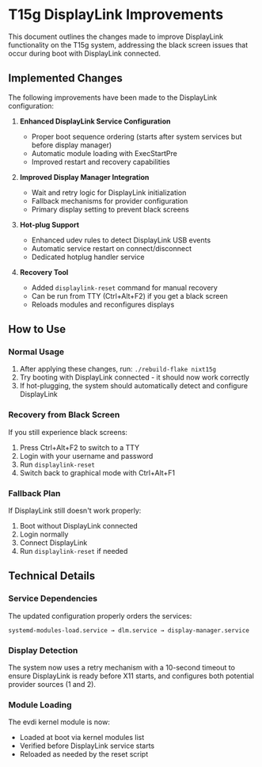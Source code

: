 # T15g DisplayLink Improvements

This document outlines the changes made to improve DisplayLink functionality on the T15g system, addressing the black screen issues that occur during boot with DisplayLink connected.

## Implemented Changes

The following improvements have been made to the DisplayLink configuration:

1. **Enhanced DisplayLink Service Configuration**
   - Proper boot sequence ordering (starts after system services but before display manager)
   - Automatic module loading with ExecStartPre
   - Improved restart and recovery capabilities

2. **Improved Display Manager Integration**
   - Wait and retry logic for DisplayLink initialization
   - Fallback mechanisms for provider configuration
   - Primary display setting to prevent black screens

3. **Hot-plug Support**
   - Enhanced udev rules to detect DisplayLink USB events
   - Automatic service restart on connect/disconnect
   - Dedicated hotplug handler service

4. **Recovery Tool**
   - Added `displaylink-reset` command for manual recovery
   - Can be run from TTY (Ctrl+Alt+F2) if you get a black screen
   - Reloads modules and reconfigures displays

## How to Use

### Normal Usage

1. After applying these changes, run: `./rebuild-flake nixt15g`
2. Try booting with DisplayLink connected - it should now work correctly
3. If hot-plugging, the system should automatically detect and configure DisplayLink

### Recovery from Black Screen

If you still experience black screens:

1. Press Ctrl+Alt+F2 to switch to a TTY
2. Login with your username and password
3. Run `displaylink-reset`
4. Switch back to graphical mode with Ctrl+Alt+F1

### Fallback Plan

If DisplayLink still doesn't work properly:

1. Boot without DisplayLink connected
2. Login normally
3. Connect DisplayLink
4. Run `displaylink-reset` if needed

## Technical Details

### Service Dependencies

The updated configuration properly orders the services:
```
systemd-modules-load.service → dlm.service → display-manager.service
```

### Display Detection

The system now uses a retry mechanism with a 10-second timeout to ensure DisplayLink is ready before X11 starts, and configures both potential provider sources (1 and 2).

### Module Loading

The evdi kernel module is now:
- Loaded at boot via kernel modules list
- Verified before DisplayLink service starts
- Reloaded as needed by the reset script